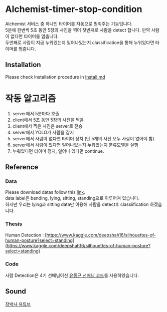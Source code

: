 # Alchemist-timer-stop-condition
Alchemist 서비스 중 하나인 타이머를 자동으로 멈춰주는 기능입니다.  
5분에 한번씩 5초 동안 5장의 사진을 찍어 첫번째로 사람을 detect 합니다. 만약 사람이 없다면 타이머를 멈춥니다.  
두번째로 사람이 지금 누워있는지 일어나있는지 classification을 통해 누워있다면 타이머를 멈춥니다.

## Installation
Please check Installation procedure in [Install.md](https://github.com/CV-JaeHa/virtual-environment-list/blob/main/torchcv.md)

# 작동 알고리즘
1. server에서 5분마다 호출  
2. client에서 5초 동안 5장의 사진을 찍음  
3. client에서 찍은 사진은 server로 전송  
4. server에서 YOLO가 사람을 감지  
5. server에서 사람이 없다면 타이머 정지 (단 5개의 사진 모두 사람이 없어야 함)  
6. server에서 사람이 있다면 일어나있는지 누워있는지 분류모델을 실행  
7. 누워있다면 타이머 정지, 일어나 있다면 continue.  

## Reference

### Data
Please download datas follow this [link](https://www.kaggle.com/deepshah16/silhouettes-of-human-posture?select=bending).  
data label은 bending, lying, sitting, standing으로 이루어져 있습니다.  
하지만 우리는 lying과 sitting data만 이용해 사람을 detect후 classiification 하겠습니다.

### Thesis
Human Detection : [https://www.kaggle.com/deepshah16/silhouettes-of-human-posture?select=standing](https://www.kaggle.com/deepshah16/silhouettes-of-human-posture?select=standing)

### Code
사람 Detection은 4기 선배님이신 [유동근 선배님 코드](https://github.com/DonggeunYu/HumanDetectionCCTV)를 사용하였습니다.

## Sound
[잠박사 유튜브](https://www.youtube.com/channel/UClrKpnEehrQydacUHBptWcw/videos)


